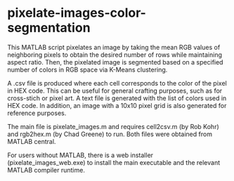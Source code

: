 # pixelate-images-color-segmentation
This MATLAB script pixelates an image by taking the mean RGB values of neighboring pixels to obtain the desired number of rows while maintaining aspect ratio. Then, the pixelated image is segmented based on a specified number of colors in RGB space via K-Means clustering. 

A .csv file is produced where each cell corresponds to the color of the pixel in HEX code. This can be useful for general crafting purposes, such as for cross-stich or pixel art. A text file is generated with the list of colors used in HEX code. In addition, an image with a 10x10 pixel grid is also generated for reference purposes. 

The main file is pixelate_images.m and requires cell2csv.m (by Rob Kohr) and rgb2hex.m (by Chad Greene) to run. Both files were obtained from MATLAB central. 

For users without MATLAB, there is a web installer (pixelate_images_web.exe) to install the main executable and the relevant MATLAB compiler runtime.
